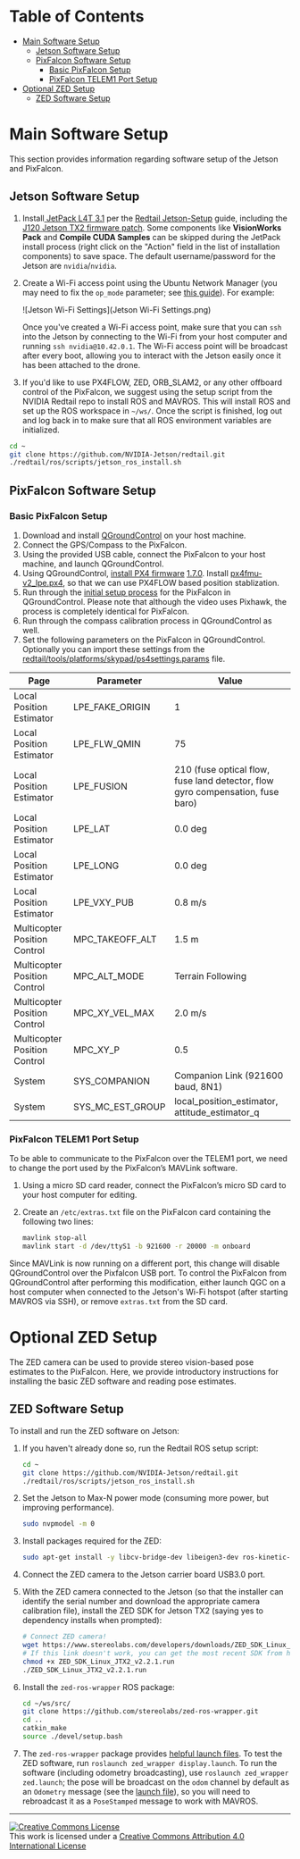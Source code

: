 # Table of Contents

* [Main Software Setup](#main-software-setup)
    * [Jetson Software Setup](#jetson-software-setup)
    * [PixFalcon Software Setup](#pixfalcon-software-setup)
        * [Basic PixFalcon Setup](#basic-pixfalcon-setup)
        * [PixFalcon TELEM1 Port Setup](#pixfalcon-telem1-port-setup)
* [Optional ZED Setup](#optional-zed-setup)
    * [ZED Software Setup](#zed-software-setup)

# Main Software Setup

This section provides information regarding software setup of the Jetson and PixFalcon.

## Jetson Software Setup

1. Install[ JetPack L4T 3.1](https://developer.nvidia.com/embedded/jetpack) per the [Redtail Jetson-Setup](https://github.com/NVIDIA-Jetson/redtail/wiki/Jetson-Setup) guide, including the [J120 Jetson TX2 firmware patch](https://auvidea.com/firmware/).  Some components like **VisionWorks Pack** and **Compile CUDA Samples** can be skipped during the JetPack install process (right click on the "Action" field in the list of installation components) to save space.  The default username/password for the Jetson are `nvidia`/`nvidia`.

2. Create a Wi-Fi access point using the Ubuntu Network Manager (you may need to fix the `op_mode` parameter; see [this guide](https://elinux.org/Jetson/TX1_WiFi_Access_Point)).  For example:

   ![Jetson Wi-Fi Settings](Jetson Wi-Fi Settings.png)

   Once you've created a Wi-Fi access point, make sure that you can `ssh` into the Jetson by connecting to the Wi-Fi from your host computer and running `ssh nvidia@10.42.0.1`.  The Wi-Fi access point will be broadcast after every boot, allowing you to interact with the Jetson easily once it has been attached to the drone.


3. If you'd like to use PX4FLOW, ZED, ORB_SLAM2, or any other offboard control of the PixFalcon, we suggest using the setup script from the NVIDIA Redtail repo to install ROS and MAVROS.  This will install ROS and set up the ROS workspace in `~/ws/`.  Once the script is finished, log out and log back in to make sure that all ROS environment variables are initialized.

  ```bash
  cd ~
  git clone https://github.com/NVIDIA-Jetson/redtail.git
  ./redtail/ros/scripts/jetson_ros_install.sh
  ```

## PixFalcon Software Setup

### Basic PixFalcon Setup

1. Download and install [QGroundControl](http://qgroundcontrol.com/) on your host machine.
2. Connect the GPS/Compass to the PixFalcon.
3. Using the provided USB cable, connect the PixFalcon to your host machine, and launch QGroundControl.
4. Using QGroundControl, [install PX4 firmware](http://qgroundcontrol.com/loading-firmware/) [1.7.0](https://github.com/PX4/Firmware/releases/tag/v1.7.0). Install [px4fmu-v2_lpe.px4](https://github.com/PX4/Firmware/releases/download/v1.7.0/px4fmu-v2_lpe.px4), so that we can use PX4FLOW based position stablization.
5. Run through the [initial setup process](https://www.youtube.com/watch?v=91VGmdSlbo4) for the PixFalcon in QGroundControl. Please note that although the video uses Pixhawk, the process is completely identical for PixFalcon.
6. Run through the compass calibration process in QGroundControl as well.
7. Set the following parameters on the PixFalcon in QGroundControl. Optionally you can import these settings from the [redtail/tools/platforms/skypad/ps4settings.params](../../blob/master/tools/platforms/skypad/ps4settings.params) file.

| Page | Parameter | Value |
| --- | --- | --- |
| Local Position Estimator | LPE_FAKE_ORIGIN | 1 |
| Local Position Estimator | LPE_FLW_QMIN | 75 |
| Local Position Estimator | LPE_FUSION | 210 (fuse optical flow, fuse land detector, flow gyro compensation, fuse baro) |
| Local Position Estimator | LPE_LAT | 0.0 deg |
| Local Position Estimator | LPE_LONG | 0.0 deg |
| Local Position Estimator | LPE_VXY_PUB | 0.8 m/s |
| Multicopter Position Control | MPC_TAKEOFF_ALT | 1.5 m |
| Multicopter Position Control | MPC_ALT_MODE | Terrain Following |
| Multicopter Position Control | MPC_XY_VEL_MAX | 2.0 m/s |
| Multicopter Position Control | MPC_XY_P | 0.5 |
| System | SYS_COMPANION | Companion Link (921600 baud, 8N1) |
| System | SYS_MC_EST_GROUP | local_position_estimator, attitude_estimator_q |

### PixFalcon TELEM1 Port Setup

To be able to communicate to the PixFalcon over the TELEM1 port, we need to change the port used by the PixFalcon’s MAVLink software.

1. Using a micro SD card reader, connect the PixFalcon’s micro SD card to your host computer for editing.

2. Create an `/etc/extras.txt` file on the PixFalcon card containing the following two lines:

    ```bash
    mavlink stop-all
    mavlink start -d /dev/ttyS1 -b 921600 -r 20000 -m onboard
    ```

Since MAVLink is now running on a different port, this change will disable QGroundControl over the Pixfalcon USB port. To control the PixFalcon from QGroundControl after performing this modification, either launch QGC on a host computer when connected to the Jetson's Wi-Fi hotspot (after starting MAVROS via SSH), or remove `extras.txt` from the SD card.

# Optional ZED Setup

The ZED camera can be used to provide stereo vision-based pose estimates to the PixFalcon.  Here, we provide introductory instructions for installing the basic ZED software and reading pose estimates.

## ZED Software Setup

To install and run the ZED software on Jetson:

1.  If you haven't already done so, run the Redtail ROS setup script:

    ```bash
    cd ~
    git clone https://github.com/NVIDIA-Jetson/redtail.git
    ./redtail/ros/scripts/jetson_ros_install.sh
    ```

2.  Set the Jetson to Max-N power mode (consuming more power, but improving performance).

    ```bash
    sudo nvpmodel -m 0
    ```

3.  Install packages required for the ZED:

    ```bash
    sudo apt-get install -y libcv-bridge-dev libeigen3-dev ros-kinetic-cv-bridge libpcl1 ros-kinetic-pcl-ros ros-kinetic-tf2-geometry-msgs ros-kinetic-tf-conversions ros-kinetic-rviz ros-kinetic-robot-state-publisher
    ```

4.  Connect the ZED camera to the Jetson carrier board USB3.0 port.

5.  With the ZED camera connected to the Jetson (so that the installer can identify the serial number and download the appropriate camera calibration file), install the ZED SDK for Jetson TX2 (saying yes to dependency installs when prompted):

    ```bash
    # Connect ZED camera!
    wget https://www.stereolabs.com/developers/downloads/ZED_SDK_Linux_JTX2_v2.2.1.run
    # If this link doesn't work, you can get the most recent SDK from https://www.stereolabs.com/developers/
    chmod +x ZED_SDK_Linux_JTX2_v2.2.1.run
    ./ZED_SDK_Linux_JTX2_v2.2.1.run
    ```

6.  Install the `zed-ros-wrapper` ROS package:

    ```bash
    cd ~/ws/src/
    git clone https://github.com/stereolabs/zed-ros-wrapper.git
    cd ..
    catkin_make
    source ./devel/setup.bash
    ```

7.  The `zed-ros-wrapper` package provides [helpful launch files](https://github.com/stereolabs/zed-ros-wrapper/tree/master/launch).  To test the ZED software, run `roslaunch zed_wrapper display.launch`.  To run the software (including odometry broadcasting), use `roslaunch zed_wrapper zed.launch`; the pose will be broadcast on the `odom` channel by default as an `Odometry` message (see the [launch file](https://github.com/stereolabs/zed-ros-wrapper/blob/master/launch/zed_camera.launch)), so you will need to rebroadcast it as a `PoseStamped` message to work with MAVROS.


---
<a rel="license" href="http://creativecommons.org/licenses/by/4.0/">
<img alt="Creative Commons License" style="border-width:0" src="https://i.creativecommons.org/l/by/4.0/88x31.png" /></a>
<br />This work is licensed under a <a rel="license" href="http://creativecommons.org/licenses/by/4.0/">Creative Commons Attribution 4.0 International License</a>
